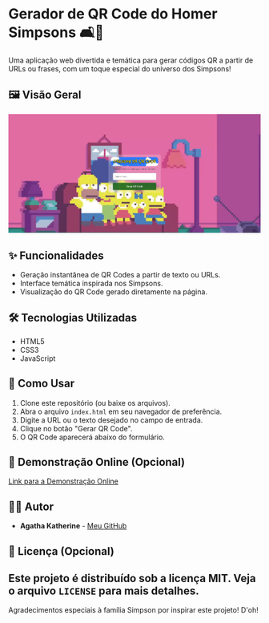 # Gerador de QR Code do Homer  Simpsons 🛋️📱
Uma aplicação web divertida e temática para gerar códigos QR a partir de URLs ou frases, com um toque especial do universo dos Simpsons!

## 🖼️ Visão Geral
![Visão Geral do Projeto](./img/print.png)

## ✨ Funcionalidades
* Geração instantânea de QR Codes a partir de texto ou URLs.
* Interface temática inspirada nos Simpsons.
* Visualização do QR Code gerado diretamente na página.

## 🛠️ Tecnologias Utilizadas
* HTML5
* CSS3
* JavaScript

## 🚀 Como Usar
1.  Clone este repositório (ou baixe os arquivos).
2.  Abra o arquivo `index.html` em seu navegador de preferência.
3.  Digite a URL ou o texto desejado no campo de entrada.
4.  Clique no botão "Gerar QR Code".
5.  O QR Code aparecerá abaixo do formulário.

## 🔗 Demonstração Online (Opcional)
[Link para a Demonstração Online](https://qr-code-do-homer.vercel.app/)

## 🧑‍💻 Autor
* **Agatha Katherine** - [Meu GitHub](https://github.com/Trinkatdot)

## 📄 Licença (Opcional)
Este projeto é distribuído sob a licença MIT. Veja o arquivo `LICENSE` para mais detalhes.
---

Agradecimentos especiais à família Simpson por inspirar este projeto! D'oh!